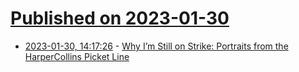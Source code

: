 # [Published on 2023-01-30](index.md)

* [2023-01-30, 14:17:26](https://news.ycombinator.com/item?id=34579842) - [Why I’m Still on Strike: Portraits from the HarperCollins Picket Line](https://lithub.com/why-im-still-on-strike-portraits-from-the-harpercollins-picket-line/)
